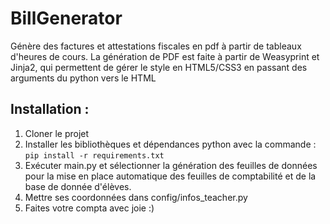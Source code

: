 # BillGenerator
Génère des factures et attestations fiscales en pdf à partir de tableaux d'heures de cours.
La génération de PDF est faite à partir de Weasyprint et Jinja2, qui permettent de gérer le style en HTML5/CSS3 en passant des arguments du python vers le HTML

## Installation : 
1. Cloner le projet
2. Installer les bibliothèques et dépendances python avec la commande :
`pip install -r requirements.txt`
3. Exécuter main.py et sélectionner la génération des feuilles de données pour la mise en place automatique des feuilles de comptabilité et de la base de donnée d'élèves.
4. Mettre ses coordonnées dans config/infos_teacher.py 
5. Faites votre compta avec joie :) 